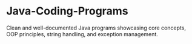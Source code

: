 # Java-Coding-Programs
Clean and well-documented Java programs showcasing core concepts, OOP principles, string handling, and exception management.
